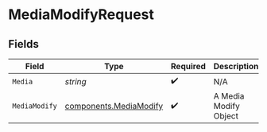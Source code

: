 # MediaModifyRequest


## Fields

| Field                                                            | Type                                                             | Required                                                         | Description                                                      |
| ---------------------------------------------------------------- | ---------------------------------------------------------------- | ---------------------------------------------------------------- | ---------------------------------------------------------------- |
| `Media`                                                          | *string*                                                         | :heavy_check_mark:                                               | N/A                                                              |
| `MediaModify`                                                    | [components.MediaModify](../../models/components/mediamodify.md) | :heavy_check_mark:                                               | A Media Modify Object                                            |